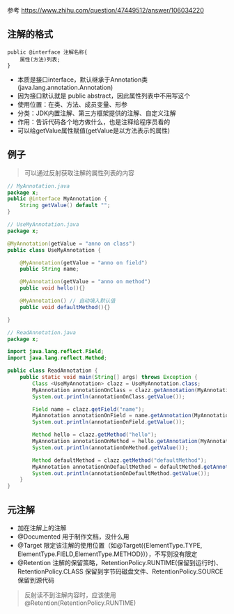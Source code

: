 参考 https://www.zhihu.com/question/47449512/answer/106034220
## 注解的格式
```
public @interface 注解名称{
    属性(方法)列表;
}
```
+ 本质是接口interface，默认继承于Annotation类(java.lang.annotation.Annotation)
+ 因为接口默认就是 public abstract，因此属性列表中不用写这个
+ 使用位置：在类、方法、成员变量、形参
+ 分类：JDK内置注解、第三方框架提供的注解、自定义注解
+ 作用：告诉代码各个地方做什么，也是注释给程序员看的
+ 可以给getValue属性赋值(getValue是以方法表示的属性)


## 例子
> 可以通过反射获取注解的属性列表的内容
``` java 
// MyAnnotation.java 
package x;
public @interface MyAnnotation {
    String getValue() default "";
}

// UseMyAnnotation.java
package x;

@MyAnnotation(getValue = "anno on class")
public class UseMyAnnotation {

    @MyAnnotation(getValue = "anno on field")
    public String name;

    @MyAnnotation(getValue = "anno on method")
    public void hello(){}

    @MyAnnotation() // 自动填入默认值
    public void defaultMethod(){}

}

// ReadAnnotation.java
package x;

import java.lang.reflect.Field;
import java.lang.reflect.Method;

public class ReadAnnotation {
    public static void main(String[] args) throws Exception {
        Class <UseMyAnnotation> clazz = UseMyAnnotation.class;
        MyAnnotation annotationOnClass = clazz.getAnnotation(MyAnnotation.class);
        System.out.println(annotationOnClass.getValue());

        Field name = clazz.getField("name");
        MyAnnotation annotationOnField = name.getAnnotation(MyAnnotation.class);
        System.out.println(annotationOnField.getValue());

        Method hello = clazz.getMethod("hello");
        MyAnnotation annotationOnMethod = hello.getAnnotation(MyAnnotation.class);
        System.out.println(annotationOnMethod.getValue());

        Method defaultMethod = clazz.getMethod("defaultMethod");
        MyAnnotation annotationOnDefaultMethod = defaultMethod.getAnnotation(MyAnnotation.class);
        System.out.println(annotationOnDefaultMethod.getValue());
    }
}
```

## 元注解
+ 加在注解上的注解
+ @Documented 用于制作文档，没什么用
+ @Target 限定该注解的使用位置（如@Target({ElementType.TYPE, ElementType.FIELD,ElementType.METHOD})），不写则没有限定
+ @Retention 注解的保留策略，RetentionPolicy.RUNTIME(保留到运行时)、RetentionPolicy.CLASS 保留到字节码磁盘文件、RetentionPolicy.SOURCE 保留到源代码
> 反射读不到注解内容时，应该使用@Retention(RetentionPolicy.RUNTIME)